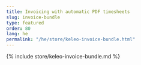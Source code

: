 ```yaml
---
title: Invoicing with automatic PDF timesheets
slug: invoice-bundle
type: featured
order: 80
lang: he
permalink: "/he/store/keleo-invoice-bundle.html"
---
```


{% include store/keleo-invoice-bundle.md %}
